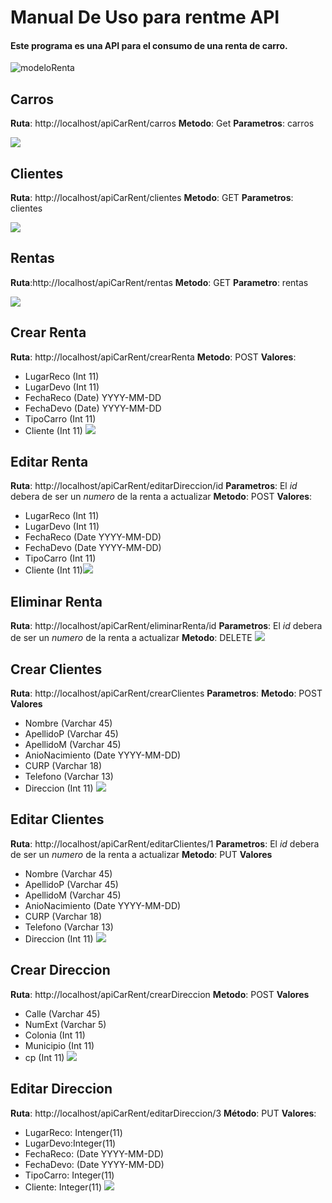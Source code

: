 # Manual De Uso para rentme API

#### Este programa es una API para el consumo de una renta de carro.

![modeloRenta](https://github.com/luisjuarez099/apiCarRent/assets/94242197/f4a5f279-4170-4deb-8801-ed963fe6c6a3)


## Carros
**Ruta**: http://localhost/apiCarRent/carros
**Metodo**: Get
**Parametros**: carros

![](https://lh7-us.googleusercontent.com/xDMULdaF7fFK8RtIcL0ByJMI51bhIS4r8EjGNpoj4UsKvpYQc4vAEUWnb3vwcOFvQMA3MIePyhQbDq-ipUFUu8PJmfXQULe2eQAS4z-XFzTlvBtC8jMf7IVfPH6rLZ6VEa5us0P0xRWda1DlThOdYlw)

## Clientes
**Ruta**: http://localhost/apiCarRent/clientes
**Metodo**: GET
**Parametros**: clientes

![](https://lh7-us.googleusercontent.com/1pMCqesxhGilLyECKibrlUfrDpEp7zC2X4tToI5Fa5OfFId6mmVQaNPkGwFCkeVwZFyAFiGkjqDuTp9rL8F2tximbcF1WA1yn43HX0bhxuVmQf4vfda0dinVVdzwEjS3lTsjxK0wY_0EogMf261BkUA)

## Rentas
**Ruta**:http://localhost/apiCarRent/rentas
**Metodo**: GET
**Parametro**: rentas

![](https://lh7-us.googleusercontent.com/R-rHlMGQZUM_ulVfXcvOG2y_C9xGI9yWCwH6iFHru40HwGR0Fhk4aQcIg2v6r33q7xaYqbtVuSGLsEMAVzi1Dlz8AKg639GQV9OJf6MyhoIkDnSJ0t1nXdnHprDLo_-bMpIbEzcKec6KPJyjRMGCuDI)

## Crear Renta
**Ruta**: http://localhost/apiCarRent/crearRenta
**Metodo**: POST
**Valores**: 
 - LugarReco (Int 11)
 - LugarDevo (Int 11)
 - FechaReco (Date) YYYY-MM-DD
 - FechaDevo (Date) YYYY-MM-DD
 - TipoCarro (Int 11) 
 - Cliente (Int 11)
![](https://lh7-us.googleusercontent.com/9bO-4lMlN6diXhPfDZzonAbraiR25M38PoPmm-Vm6PhlwPpqPhFwNBEiIahuwGdXbA_WHgauabcZERHjOvmFuIw0hhk1IHXsdD2r4ynRrQR4wcK3AoPAN8qzUG7wiMbsFmc8fwcj_80VkUz2Zi0gir0)
## Editar Renta
**Ruta**: http://localhost/apiCarRent/editarDireccion/id
**Parametros**: El *id* debera de ser un *numero* de la renta a actualizar
**Metodo**: POST
**Valores**: 
 - LugarReco (Int 11)
 - LugarDevo (Int 11)
 - FechaReco (Date YYYY-MM-DD) 
 - FechaDevo (Date YYYY-MM-DD) 
 - TipoCarro (Int 11) 
 - Cliente (Int 11)![](https://lh7-us.googleusercontent.com/VjE4deBPR0DSUktvk48NT6MCF29MGp7Mezx-_ULJmNjJlqyrma7G4NHilz4TmfHSBDjJd0xO2oChll8MH2RQvz5OVI7I_Wx9Ri7fr8hHrdOh1DCUUhbJ06xNpFFe16rwvLPQ_nToUqtckToIEotE9zs)
 ## Eliminar Renta
**Ruta**: http://localhost/apiCarRent/eliminarRenta/id
**Parametros**: El *id* debera de ser un *numero* de la renta a actualizar
**Metodo**: DELETE
![](https://lh7-us.googleusercontent.com/gUdvZC9LAlWlTnk6aAexKNqeUnh_dPRQ-vjDjBZ2z5CX-EXkn3xF1_MROA7vYUMMiiuTYIot_IF-h_v-Q6X02CgQQPpkc0NN2RFybAZ6f7w8XkDKKzRFY1Phf1ToKFstVQFyUpmlz_Qlfy6Ycf2ldQ8)

## Crear Clientes 
**Ruta**: http://localhost/apiCarRent/crearClientes
**Parametros**:
**Metodo**: POST
**Valores**
- Nombre (Varchar 45)
- ApellidoP (Varchar 45)
- ApellidoM (Varchar 45)
- AnioNacimiento (Date YYYY-MM-DD)
- CURP  (Varchar 18)
- Telefono (Varchar 13)
- Direccion (Int 11)
![](https://lh7-us.googleusercontent.com/C3KEs0bK8QnltcdQYzhomwI4p4GubeAfj_F2F0SfP9C1cKi8Xb2zw5sXXJ8VBfmPFQvMMGNdKhHbwSYqOVGjw-ofpVpZ3HXQyJLZqxHO2cH7WDmu0dS7Q_P4Ky4Kqvkmee6dvFQIaM0pT1dUdBi_Ae8)

## Editar Clientes
**Ruta**: http://localhost/apiCarRent/editarClientes/1
**Parametros**: El *id* debera de ser un *numero* de la renta a actualizar
**Metodo**: PUT
**Valores**
 - Nombre (Varchar 45)
 - ApellidoP (Varchar 45)
 - ApellidoM (Varchar 45)
 - AnioNacimiento (Date YYYY-MM-DD)
 - CURP  (Varchar 18)
 - Telefono (Varchar 13)
 - Direccion (Int 11)
![](https://lh7-us.googleusercontent.com/-s0n2oqA9GvHwb4Moog21Ix8ehv4Y34aDLEt0q7ib93wXPB07sAlTxL6qYD_rFlr9gncMTQPHg0LnyUpB4DT8TaciGm6rBXvankJxDmrO35Kr-VAWkyRsGxcLfMEx5EQHdtFNXIOy1OEOlUXzxW2iwk)
## Crear Direccion
**Ruta**: http://localhost/apiCarRent/crearDireccion
**Metodo**: POST
**Valores**
 - Calle (Varchar 45)
 - NumExt (Varchar 5)
 - Colonia (Int 11)
 - Municipio (Int 11)
 - cp (Int 11) ![](https://lh7-us.googleusercontent.com/qhmI7zPdKf7y1fSFBYwwHW5nFW5MSynmY8IoFsvrFfs4tGOt9Oz7PudWXExyipxopk_Q_ylPsuIZGFWzIFJ5hOS4VOEES6QLcR7BYIh5KepQ68HdrAw6Mwz-I5nhhBTLy_BcZ3Mr_dcqkst4WSCsIl8)
 
## Editar Direccion
**Ruta**: http://localhost/apiCarRent/editarDireccion/3
**Método**: PUT
**Valores**:
 - LugarReco: Intenger(11) 
 - LugarDevo:Integer(11) 
 - FechaReco: (Date YYYY-MM-DD)
 - FechaDevo: (Date YYYY-MM-DD) 
 - TipoCarro: Integer(11) 
 - Cliente: Integer(11)
![](https://lh7-us.googleusercontent.com/dLu2m0z47_YQWVx0YfTPoPPUTvF6rBKGz-B-gkgTaLD7urGuQGO4KL3xsnsvayqalMb7GRdwd0CyRHaZ90PY_9C1GrwDYhSLHutDOr4vgwHLNXjj53rfcu9U-ullqZAdurtt9zecEVyZhFxdfxoRGQE)
